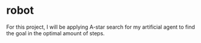 # robot

For this project, I will be applying A-star search for my artificial agent to find the goal in the optimal amount of steps.
